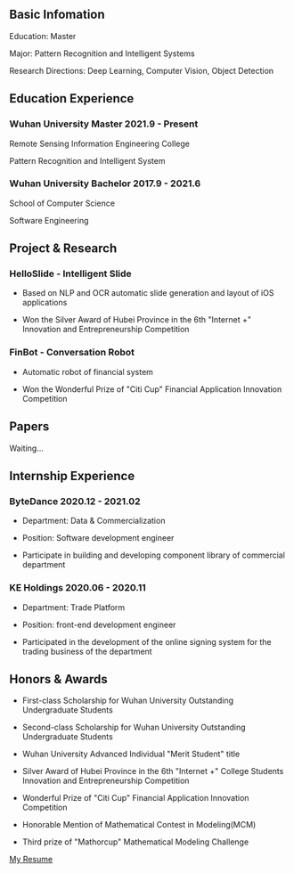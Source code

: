 ## Basic Infomation

Education: Master

Major: Pattern Recognition and Intelligent Systems

Research Directions: Deep Learning, Computer Vision, Object Detection

## Education Experience

### Wuhan University Master 2021.9 - Present

Remote Sensing Information Engineering College

Pattern Recognition and Intelligent System

### Wuhan University Bachelor 2017.9 - 2021.6

School of Computer Science

Software Engineering

## Project & Research

### HelloSlide - Intelligent Slide

- Based on NLP and OCR automatic slide generation and layout of iOS applications

- Won the Silver Award of Hubei Province in the 6th "Internet +" Innovation and Entrepreneurship Competition

### FinBot - Conversation Robot

- Automatic robot of financial system

- Won the Wonderful Prize of "Citi Cup" Financial Application Innovation Competition

## Papers

Waiting...

## Internship Experience

### ByteDance 2020.12 - 2021.02

- Department: Data & Commercialization

- Position: Software development engineer

- Participate in building and developing component library of commercial department

### KE Holdings 2020.06 - 2020.11

- Department: Trade Platform

- Position: front-end development engineer

- Participated in the development of the online signing system for the trading business of the department

## Honors & Awards

- First-class Scholarship for Wuhan University Outstanding Undergraduate Students

- Second-class Scholarship for Wuhan University Outstanding Undergraduate Students

- Wuhan University Advanced Individual "Merit Student" title

- Silver Award of Hubei Province in the 6th "Internet +" College Students Innovation and Entrepreneurship Competition

- Wonderful Prize of "Citi Cup" Financial Application Innovation Competition

- Honorable Mention of Mathematical Contest in Modeling(MCM)

- Third prize of "Mathorcup" Mathematical Modeling Challenge

[My Resume](https://github.com/fengshiwest/fengshiwest.github.io/tree/master/_includes/about/resume_en.pdf)
